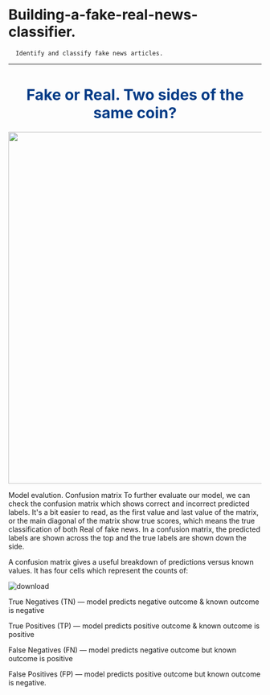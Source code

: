 # Building-a-fake-real-news-classifier.
      Identify and classify fake news articles.
---
<h1 style="text-align: center;font-size: 30px; color: #013b86;">Fake or Real. Two sides of the same coin?</h1>
<center><img style="width: 700px;" src="https://images.ctfassets.net/yqezig6gzu6c/5ur280lovm0DKoHmlEGe1P/9779c9555ebed3dbd7e3445d0a666843/https___cdn2.hubspot.net_hubfs_656775_Fact_20Fake_201200_20x_20627px_2x-100_20copy.jpg?w=900&q=100"></center>


Model evalution.
Confusion matrix
To further evaluate our model, we can check the confusion matrix which shows correct and incorrect predicted labels. It's a bit easier to read, as the first value and last value of the matrix, or the main diagonal of the matrix show true scores, which means the true classification of both Real of fake news. In a confusion matrix, the predicted labels are shown across the top and the true labels are shown down the side.

A confusion matrix gives a useful breakdown of predictions versus known values. It has four cells which represent the counts of:

![download](https://user-images.githubusercontent.com/84151016/158228346-91af4ee0-0b68-41be-975c-39db678085cf.jpg)


True Negatives (TN) — model predicts negative outcome & known outcome is negative

True Positives (TP) — model predicts positive outcome & known outcome is positive

False Negatives (FN) — model predicts negative outcome but known outcome is positive

False Positives (FP) — model predicts positive outcome but known outcome is negative.
